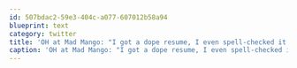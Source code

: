 ```yaml
---
id: 507bdac2-59e3-404c-a077-607012b58a94
blueprint: text
category: twitter
title: 'OH at Mad Mango: "I got a dope resume, I even spell-checked it ''n shit"'
caption: 'OH at Mad Mango: "I got a dope resume, I even spell-checked it ''n shit"'
---
```

